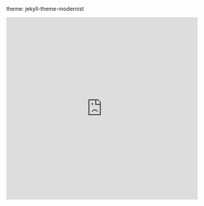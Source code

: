 
theme: jekyll-theme-modernist

<iframe width="100%" height="480px" src="https://poly.google.com/view/09eKYJEfuox/embed" frameborder="0" style="border:none;" allowvr="yes" allow="vr; xr; accelerometer; magnetometer; gyroscope; autoplay;" allowfullscreen mozallowfullscreen="true" webkitallowfullscreen="true" onmousewheel="" ></iframe>
